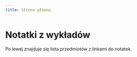 ```yaml
---
title: Strona główna
---
```


# Notatki z wykładów

Po lewej znajduje się lista przedmiotów z linkami do notatek.